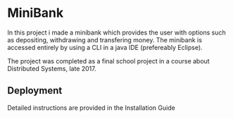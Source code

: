 # MiniBank

In this project i made a minibank which provides the user with options such as depositing, withdrawing and transfering money. 
The minibank is accessed entirely by using a CLI in a java IDE (prefereably Eclipse).

The project was completed as a final school project in a course about Distributed Systems, late 2017. 

## Deployment

Detailed instructions are provided in the Installation Guide
